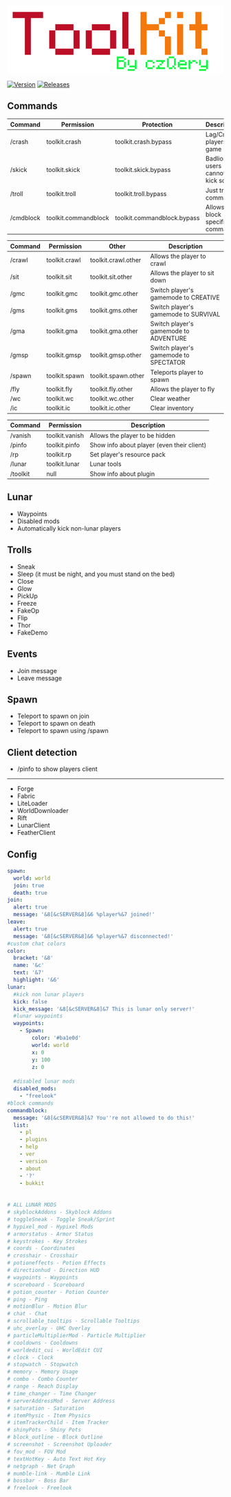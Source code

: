 <p align="center">
    <img src="https://github.com/czQery/ToolKit/blob/master/banner.png?raw=true" alt="Logo">
</p>

[![Version](https://img.shields.io/badge/version-v3.8-informational.svg)](https://github.com/czQery/ToolKit/releases)
[![Releases](https://img.shields.io/badge/download-1.19-brightgreen.svg)](https://github.com/czQery/ToolKit/releases/latest/download/ToolKit-3.8.jar)

## Commands

| Command   | Permission           | Protection                  | Description                           |
|-----------|----------------------|-----------------------------|---------------------------------------|
| /crash    | toolkit.crash        | toolkit.crash.bypass        | Lag/Crash players game                |
| /skick    | toolkit.skick        | toolkit.skick.bypass        | Badlion users cannot exit kick screen |
| /troll    | toolkit.troll        | toolkit.troll.bypass        | Just troll command :)                 |
| /cmdblock | toolkit.commandblock | toolkit.commandblock.bypass | Allows to block specific commands     |

| Command | Permission    | Other               | Description                           |
|---------|---------------|---------------------|---------------------------------------|
| /crawl  | toolkit.crawl | toolkit.crawl.other | Allows the player to crawl            |
| /sit    | toolkit.sit   | toolkit.sit.other   | Allows the player to sit down         |
| /gmc    | toolkit.gmc   | toolkit.gmc.other   | Switch player's gamemode to CREATIVE  |
| /gms    | toolkit.gms   | toolkit.gms.other   | Switch player's gamemode to SURVIVAL  |
| /gma    | toolkit.gma   | toolkit.gma.other   | Switch player's gamemode to ADVENTURE |
| /gmsp   | toolkit.gmsp  | toolkit.gmsp.other  | Switch player's gamemode to SPECTATOR |
| /spawn  | toolkit.spawn | toolkit.spawn.other | Teleports player to spawn             |
| /fly    | toolkit.fly   | toolkit.fly.other   | Allows the player to fly              |
| /wc     | toolkit.wc    | toolkit.wc.other    | Clear weather                         |
| /ic     | toolkit.ic    | toolkit.ic.other    | Clear inventory                       |

| Command  | Permission     | Description                                |
|----------|----------------|--------------------------------------------|
| /vanish  | toolkit.vanish | Allows the player to be hidden             |
| /pinfo   | toolkit.pinfo  | Show info about player (even their client) |
| /rp      | toolkit.rp     | Set player's resource pack                 |
| /lunar   | toolkit.lunar  | Lunar tools                                |
| /toolkit | null           | Show info about plugin                     |

## Lunar

- Waypoints
- Disabled mods
- Automatically kick non-lunar players

## Trolls

- Sneak
- Sleep (it must be night, and you must stand on the bed)
- Close
- Glow
- PickUp
- Freeze
- FakeOp
- Flip
- Thor
- FakeDemo

## Events

- Join message
- Leave message

## Spawn

- Teleport to spawn on join
- Teleport to spawn on death
- Teleport to spawn using /spawn

## Client detection

- /pinfo to show players client
- ------------------------------
- Forge
- Fabric
- LiteLoader
- WorldDownloader
- Rift
- LunarClient
- FeatherClient

## Config

```yml
spawn:
  world: world
  join: true
  death: true
join:
  alert: true
  message: '&8[&cSERVER&8]&6 %player%&7 joined!'
leave:
  alert: true
  message: '&8[&cSERVER&8]&6 %player%&7 disconnected!'
#custom chat colors
color:
  bracket: '&8'
  name: '&c'
  text: '&7'
  highlight: '&6'
lunar:
  #kick non lunar players
  kick: false
  kick_message: '&8[&cSERVER&8]&7 This is lunar only server!'
  #lunar waypoints
  waypoints:
    - Spawn:
        color: '#ba1e0d'
        world: world
        x: 0
        y: 100
        z: 0
        
  #disabled lunar mods
  disabled_mods:
    - "freelook"
#block commands
commandblock:
  message: '&8[&cSERVER&8]&7 You''re not allowed to do this!'
  list:
    - pl
    - plugins
    - help
    - ver
    - version
    - about
    - '?'
    - bukkit


# ALL LUNAR MODS
# skyblockAddons - Skyblock Addons
# toggleSneak - Toggle Sneak/Sprint
# hypixel_mod - Hypixel Mods
# armorstatus - Armor Status
# keystrokes - Key Strokes
# coords - Coordinates
# crosshair - Crosshair
# potioneffects - Potion Effects
# directionhud - Direction HUD
# waypoints - Waypoints
# scoreboard - Scoreboard
# potion_counter - Potion Counter
# ping - Ping
# motionBlur - Motion Blur
# chat - Chat
# scrollable_tooltips - Scrollable Tooltips
# uhc_overlay - UHC Overlay
# particleMultiplierMod - Particle Multiplier
# cooldowns - Cooldowns
# worldedit_cui - WorldEdit CUI
# clock - Clock
# stopwatch - Stopwatch
# memory - Memory Usage
# combo - Combo Counter
# range - Reach Display
# time_changer - Time Changer
# serverAddressMod - Server Address
# saturation - Saturation
# itemPhysic - Item Physics
# itemTrackerChild - Item Tracker
# shinyPots - Shiny Pots
# block_outline - Block Outline
# screenshot - Screenshot Uploader
# fov_mod - FOV Mod
# textHotKey - Auto Text Hot Key
# netgraph - Net Graph
# mumble-link - Mumble Link
# bossbar - Boss Bar
# freelook - Freelook
```
